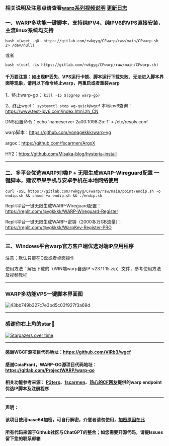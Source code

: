 ### 相关说明及注意点请查看[warp系列视频说明](https://www.youtube.com/playlist?list=PLMgly2AulGG-WqPXPkHlqWVSfQ3XjHNw8) [更新日志](https://ygkkk.blogspot.com/2022/09/cfwarp-script.html)

### 一、WARP多功能一键脚本，支持纯IPV4、纯IPV6的VPS直接安装，主流linux系统均支持
```
bash <(wget -qO- https://gitlab.com/rwkgyg/CFwarp/raw/main/CFwarp.sh 2> /dev/null)
```
或者
```
bash <(curl -Ls https://gitlab.com/rwkgyg/CFwarp/raw/main/CFwarp.sh)
```

#### 千万要注意：如出现IP丢失、VPS运行卡顿、脚本运行下载失败、无法进入脚本界面等现象，请用以下命令终止warp，再重启或者重装warp

 1、终止warp-go：
 ```kill -15 $(pgrep warp-go)```

 2、终止wgcf：
 ```systemctl stop wg-quick@wgcf```
本地ipv6查询：https://www.test-ipv6.com/index.html.zh_CN

DNS设置命令：echo 'nameserver 2a00:1098:2b::1' > /etc/resolv.conf

warp脚本：https://github.com/yonggekkk/warp-yg

argox：https://github.com/fscarmen/ArgoX

HY2：https://github.com/Misaka-blog/hysteria-install

---------------------------------------------------------------------

### 二、多平台优选WARP对端IP + 无限生成WARP-Wireguard配置 一键脚本，建议苹果手机与安卓手机在本地网络使用
```
curl -sSL https://gitlab.com/rwkgyg/CFwarp/raw/main/point/endip.sh -o endip.sh && chmod +x endip.sh && ./endip.sh
```

Replit平台一键无限生成WARP-Wireguard配置：https://replit.com/@ygkkkk/WARP-Wireguard-Register

Replit平台一键无限生成WARP+密钥（2000多万GB流量）：https://replit.com/@ygkkkk/WarpKey-Register-PRO

--------------------------------------------------------------
### 三、Windows平台warp官方客户端优选对端IP应用程序

注意：默认只能在C盘或者桌面操作

使用方法：解压下载的（WIN端warp自选IP-v23.11.15.zip）文件，参考使用方法及视频教程

-----------------------------------------------------------
### WARP多功能VPS一键脚本界面图
![43bb749b327c7e3bd5c03f927f3a69d](https://github.com/yonggekkk/warp-yg/assets/121604513/61d2d6c0-9594-4799-9188-084bad886a66)

-----------------------------------------------------
### 感谢你右上角的star🌟
[![Stargazers over time](https://starchart.cc/yonggekkk/warp-yg.svg)](https://starchart.cc/yonggekkk/warp-yg)

--------------------------------------------------------------
#### 感谢WGCF源项目代码地址：https://github.com/ViRb3/wgcf
#### 感谢CoiaPrant，WARP-GO源项目代码地址：https://gitlab.com/ProjectWARP/warp-go
#### 相关功能参考来源： [P3terx](https://github.com/P3TERX/warp.sh)、[fscarmen](https://github.com/fscarmen/warp)、[热心的CF网友](https://github.com/badafans)提供的warp endpoint优选IP脚本及注册程序

---------------------------------------
#### 声明：

#### 该项目使用base64加密，可自行解密，介意者请勿使用，[加密原因在此](https://ygkkk.blogspot.com/2022/06/github.html)

#### 所有代码来源于Github社区与ChatGPT的整合；如您需要开源代码，请提Issues留下您的联系邮箱
